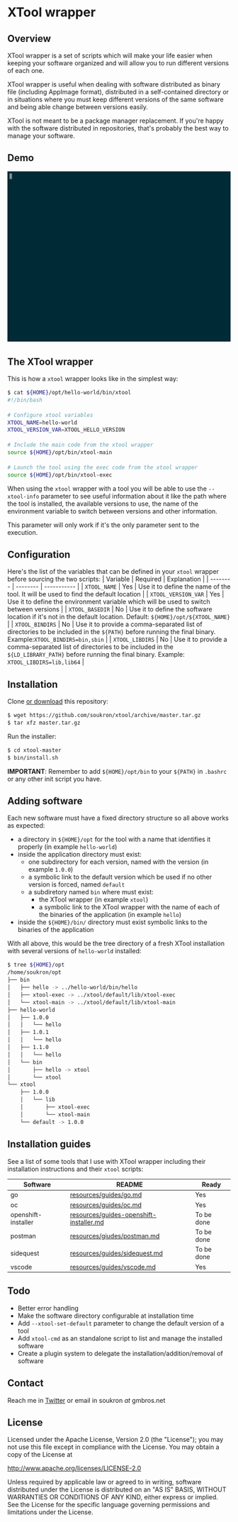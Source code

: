 # XTool wrapper


## Overview
XTool wrapper is a set of scripts which will make your life easier when keeping
your software organized and will allow you to run different versions of each one.

XTool wrapper is useful when dealing with software distributed as binary file 
(including AppImage format), distributed in a self-contained directory or in 
situations where you must keep different versions of the same software and being
able change between versions easily.

XTool is not meant to be a package manager replacement. If you're happy with the
software distributed in repositories, that's probably the best way to manage your
software.


## Demo
![Demo Overview](resources/asciinema/overview-ascii.gif)


## The XTool wrapper
This is how a `xtool` wrapper looks like in the simplest way:
```sh
$ cat ${HOME}/opt/hello-world/bin/xtool
#!/bin/bash

# Configure xtool variables
XTOOL_NAME=hello-world
XTOOL_VERSION_VAR=XTOOL_HELLO_VERSION

# Include the main code from the xtool wrapper
source ${HOME}/opt/bin/xtool-main

# Launch the tool using the exec code from the xtool wrapper
source ${HOME}/opt/bin/xtool-exec
```

When using the `xtool` wrapper with a tool you will be able to use the 
`--xtool-info` parameter to see useful information about it like the path where
the tool is installed, the available versions to use, the name of the
environment variable to switch between versions and other information.

This parameter will only work if it's the only parameter sent to the execution.


## Configuration
Here's the list of the variables that can be defined in your `xtool` wrapper 
before sourcing the two scripts:
| Variable | Required | Explanation |
| -------- | -------- | ----------- | 
| `XTOOL_NAME` | Yes |  Use it to define the name of the tool. It will be used to find the default location |
| `XTOOL_VERSION_VAR` | Yes | Use it to define the environment variable which will be used to switch between versions |
| `XTOOL_BASEDIR` | No | Use it to define the software location if it's not in the default location. Default:  `${HOME}/opt/${XTOOL_NAME}` |
| `XTOOL_BINDIRS` | No | Use it to provide a comma-separated list of directories to be included in the `${PATH}` before running the final binary. Example:`XTOOL_BINDIRS=bin,sbin` | 
| `XTOOL_LIBDIRS` | No | Use it to provide a comma-separated list of directories to be included in the `${LD_LIBRARY_PATH}` before running the final binary. Example: `XTOOL_LIBDIRS=lib,lib64` | 


## Installation
Clone [or download](https://github.com/soukron/xtool/releases) this repository:
```sh
$ wget https://github.com/soukron/xtool/archive/master.tar.gz
$ tar xfz master.tar.gz
```

Run the installer:
```sh
$ cd xtool-master
$ bin/install.sh
```

**IMPORTANT**: Remember to add `${HOME}/opt/bin` to your `${PATH}` in `.bashrc` or any
other init script you have.


## Adding software
Each new software must have a fixed directory structure so all above works as 
expected:
- a directory in `${HOME}/opt` for the tool with a name that identifies it 
properly (in example `hello-world`)
- inside the application directory must exist:
  - one subdirectory for each version, named with the version (in example `1.0.0`)
  - a symbolic link to the default version which be used if no other version is
forced, named `default`
  - a subdiretory named `bin` where must exist:
    - the XTool wrapper (in example `xtool`)
    - a symbolic link to the XTool wrapper with the name of each of the binaries
of the application (in example `hello`)
- inside the `${HOME}/bin/` directory must exist symbolic links to the binaries
of the application

With all above, this would be the tree directory of a fresh XTool installation with
several versions of `hello-world` installed:
```sh
$ tree ${HOME}/opt
/home/soukron/opt
├── bin
│   ├── hello -> ../hello-world/bin/hello
│   ├── xtool-exec -> ../xtool/default/lib/xtool-exec
│   └── xtool-main -> ../xtool/default/lib/xtool-main
├── hello-world
│   ├── 1.0.0
│   │   └── hello
│   ├── 1.0.1
│   │   └── hello
│   ├── 1.1.0
│   │   └── hello
│   └── bin
│       ├── hello -> xtool
│       └── xtool
└── xtool
    ├── 1.0.0
    │   └── lib
    │       ├── xtool-exec
    │       └── xtool-main
    └── default -> 1.0.0
```
  

## Installation guides
See a list of some tools that I use with XTool wrapper including their 
installation instructions and their `xtool` scripts:

| Software | README | Ready |
| -------- | ------ | ----- |
| go | [resources/guides/go.md][guides-go] | Yes |
| oc | [resources/guides/oc.md][guides-oc] | Yes |
| openshift-installer | [resources/guides-openshift-installer.md][guides-openshift-installer] | To be done |
| postman | [resources/giudes/postman.md][guides-postman] | To be done |
| sidequest | [resources/guides/sidequest.md][guides-sidequest] | To be done |
| vscode | [resources/guides/vscode.md][guides-vscode] | Yes |


## Todo
- Better error handling
- Make the software directory configurable at installation time
- Add `--xtool-set-default` parameter to change the default version of a tool
- Add `xtool-cmd` as an standalone script to list and manage the installed software
- Create a plugin system to delegate the installation/addition/removal of software

## Contact
Reach me in [Twitter] or email in soukron _at_ gmbros.net


## License
Licensed under the Apache License, Version 2.0 (the "License"); you may not use
this file except in compliance with the License. You may obtain a copy of the 
License at

http://www.apache.org/licenses/LICENSE-2.0

Unless required by applicable law or agreed to in writing, software distributed
under the License is distributed on an "AS IS" BASIS, WITHOUT WARRANTIES OR 
CONDITIONS OF ANY KIND, either express or implied. See the License for the 
specific language governing permissions and limitations under the License.

[Twitter]:http://twitter.com/soukron
[guides-crc]: <https://github.com/soukron/xtool/tree/master/resources/guides/crc.md>
[guides-go]: <https://github.com/soukron/xtool/tree/master/resources/guides/go.md>
[guides-oc]: <https://github.com/soukron/xtool/tree/master/resources/guides/oc.md>
[guides-openshift-installer]: <https://github.com/soukron/xtool/tree/master/resources/guides/openshift-installer.md>
[guides-postman]: <https://github.com/soukron/xtool/tree/master/resources/guides/postman.md>
[guides-sidequest]: <https://github.com/soukron/xtool/tree/master/resources/guides/sidequest.md>
[guides-vscode]: <https://github.com/soukron/xtool/tree/master/resources/guides/vscode.md>
